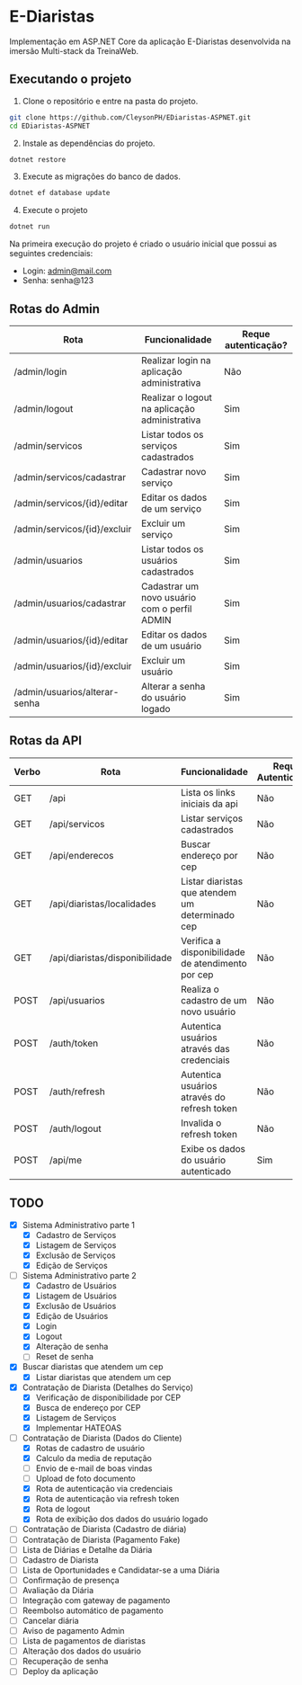 # E-Diaristas

Implementação em ASP.NET Core da aplicação E-Diaristas desenvolvida na imersão Multi-stack da TreinaWeb.

## Executando o projeto

1. Clone o repositório e entre na pasta do projeto.

```sh
git clone https://github.com/CleysonPH/EDiaristas-ASPNET.git
cd EDiaristas-ASPNET
```

2. Instale as dependências do projeto.

```sh
dotnet restore
```

3. Execute as migrações do banco de dados.

```sh
dotnet ef database update
```

4. Execute o projeto

```sh
dotnet run
```

Na primeira execução do projeto é criado o usuário inicial que possui as seguintes credenciais:

- Login: admin@mail.com
- Senha: senha@123

## Rotas do Admin

| Rota                          | Funcionalidade                                | Reque autenticação? |
| ----------------------------- | --------------------------------------------- | ------------------- |
| /admin/login                  | Realizar login na aplicação administrativa    | Não                 |
| /admin/logout                 | Realizar o logout na aplicação administrativa | Sim                 |
| /admin/servicos               | Listar todos os serviços cadastrados          | Sim                 |
| /admin/servicos/cadastrar     | Cadastrar novo serviço                        | Sim                 |
| /admin/servicos/{id}/editar   | Editar os dados de um serviço                 | Sim                 |
| /admin/servicos/{id}/excluir  | Excluir um serviço                            | Sim                 |
| /admin/usuarios               | Listar todos os usuários cadastrados          | Sim                 |
| /admin/usuarios/cadastrar     | Cadastrar um novo usuário com o perfil ADMIN  | Sim                 |
| /admin/usuarios/{id}/editar   | Editar os dados de um usuário                 | Sim                 |
| /admin/usuarios/{id}/excluir  | Excluir um usuário                            | Sim                 |
| /admin/usuarios/alterar-senha | Alterar a senha do usuário logado             | Sim                 |

## Rotas da API

| Verbo | Rota                           | Funcionalidade                                    | Requer Autenticação? |
| ----- | ------------------------------ | ------------------------------------------------- | -------------------- |
| GET   | /api                           | Lista os links iniciais da api                    | Não                  |
| GET   | /api/servicos                  | Listar serviços cadastrados                       | Não                  |
| GET   | /api/enderecos                 | Buscar endereço por cep                           | Não                  |
| GET   | /api/diaristas/localidades     | Listar diaristas que atendem um determinado cep   | Não                  |
| GET   | /api/diaristas/disponibilidade | Verifica a disponibilidade de atendimento por cep | Não                  |
| POST  | /api/usuarios                  | Realiza o cadastro de um novo usuário             | Não                  |
| POST  | /auth/token                    | Autentica usuários através das credenciais        | Não                  |
| POST  | /auth/refresh                  | Autentica usuários através do refresh token       | Não                  |
| POST  | /auth/logout                   | Invalida o refresh token                          | Não                  |
| POST  | /api/me                        | Exibe os dados do usuário autenticado             | Sim                  |

## TODO

- [x] Sistema Administrativo parte 1
  - [x] Cadastro de Serviços
  - [x] Listagem de Serviços
  - [x] Exclusão de Serviços
  - [x] Edição de Serviços
- [ ] Sistema Administrativo parte 2
  - [x] Cadastro de Usuários
  - [x] Listagem de Usuários
  - [x] Exclusão de Usuários
  - [x] Edição de Usuários
  - [x] Login
  - [x] Logout
  - [x] Alteração de senha
  - [ ] Reset de senha
- [x] Buscar diaristas que atendem um cep
  - [x] Listar diaristas que atendem um cep
- [x] Contratação de Diarista (Detalhes do Serviço)
  - [x] Verificação de disponibilidade por CEP
  - [x] Busca de endereço por CEP
  - [x] Listagem de Serviços
  - [x] Implementar HATEOAS
- [ ] Contratação de Diarista (Dados do Cliente)
  - [x] Rotas de cadastro de usuário
  - [x] Calculo da media de reputação
  - [ ] Envio de e-mail de boas vindas
  - [ ] Upload de foto documento
  - [x] Rota de autenticação via credenciais
  - [x] Rota de autenticação via refresh token
  - [x] Rota de logout
  - [x] Rota de exibição dos dados do usuário logado
- [ ] Contratação de Diarista (Cadastro de diária)
- [ ] Contratação de Diarista (Pagamento Fake)
- [ ] Lista de Diárias e Detalhe da Diária
- [ ] Cadastro de Diarista
- [ ] Lista de Oportunidades e Candidatar-se a uma Diária
- [ ] Confirmação de presença
- [ ] Avaliação da Diária
- [ ] Integração com gateway de pagamento
- [ ] Reembolso automático de pagamento
- [ ] Cancelar diária
- [ ] Aviso de pagamento Admin
- [ ] Lista de pagamentos de diaristas
- [ ] Alteração dos dados do usuário
- [ ] Recuperação de senha
- [ ] Deploy da aplicação
